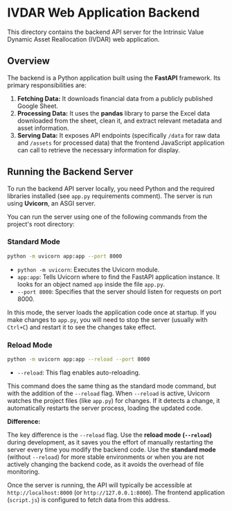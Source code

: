 # IVDAR Web Application Backend

This directory contains the backend API server for the Intrinsic Value Dynamic Asset Reallocation (IVDAR) web application.

## Overview

The backend is a Python application built using the **FastAPI** framework. Its primary responsibilities are:

1.  **Fetching Data:** It downloads financial data from a publicly published Google Sheet.
2.  **Processing Data:** It uses the **pandas** library to parse the Excel data downloaded from the sheet, clean it, and extract relevant metadata and asset information.
3.  **Serving Data:** It exposes API endpoints (specifically `/data` for raw data and `/assets` for processed data) that the frontend JavaScript application can call to retrieve the necessary information for display.

## Running the Backend Server

To run the backend API server locally, you need Python and the required libraries installed (see `app.py` requirements comment). The server is run using **Uvicorn**, an ASGI server.

You can run the server using one of the following commands from the project's root directory:

### Standard Mode

```bash
python -m uvicorn app:app --port 8000
```

*   `python -m uvicorn`: Executes the Uvicorn module.
*   `app:app`: Tells Uvicorn where to find the FastAPI application instance. It looks for an object named `app` inside the file `app.py`.
*   `--port 8000`: Specifies that the server should listen for requests on port 8000.

In this mode, the server loads the application code once at startup. If you make changes to `app.py`, you will need to stop the server (usually with `Ctrl+C`) and restart it to see the changes take effect.

### Reload Mode

```bash
python -m uvicorn app:app --reload --port 8000
```

*   `--reload`: This flag enables auto-reloading.

This command does the same thing as the standard mode command, but with the addition of the `--reload` flag. When `--reload` is active, Uvicorn watches the project files (like `app.py`) for changes. If it detects a change, it automatically restarts the server process, loading the updated code.

**Difference:**

The key difference is the `--reload` flag. Use the **reload mode (`--reload`)** during development, as it saves you the effort of manually restarting the server every time you modify the backend code. Use the **standard mode** (without `--reload`) for more stable environments or when you are not actively changing the backend code, as it avoids the overhead of file monitoring.

Once the server is running, the API will typically be accessible at `http://localhost:8000` (or `http://127.0.0.1:8000`). The frontend application (`script.js`) is configured to fetch data from this address. 
